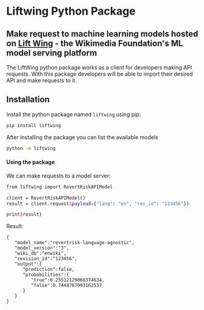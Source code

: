 # Liftwing Python Package
## Make request to machine learning models hosted on [Lift Wing](https://wikitech.wikimedia.org/wiki/Machine_Learning/LiftWing) - the Wikimedia Foundation's ML model serving platform


The LiftWing python package works as a client for developers making API requests. With this package developers will be able to import their desired API and make requests to it.

## Installation

Install the python package named `liftwing` using pip:

```sh
pip install liftwing
```

After installing the package you can list the available models

```sh
python -m liftwing
```

#### Using the package

We can make requests to a model server:
```sh
from liftwing import RevertRiskAPIModel

client = RevertRiskAPIModel()
result = client.request(payload={"lang": "en", "rev_id": "123456"})

print(result)

```

Result:

```
{
   "model_name":"revertrisk-language-agnostic",
   "model_version":"3",
   "wiki_db":"enwiki",
   "revision_id":"123456",
   "output":{
      "prediction":false,
      "probabilities":{
         "true":0.25512129068374634,
         "false":0.7448787093162537
      }
   }
}
```
